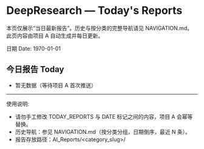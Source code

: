 # DeepResearch — Today's Reports

本页仅展示“当日最新报告”。历史与按分类的完整导航请见 NAVIGATION.md。此页内容由项目 A 自动生成并每日更新。

日期 Date: <!-- DATE -->1970-01-01<!-- /DATE -->

## 今日报告 Today

<!-- TODAY_REPORTS:START max=20 -->
- 暂无数据（等待项目 A 首次推送）
<!-- TODAY_REPORTS:END -->

---

使用说明:
- 请勿手工修改 TODAY_REPORTS 与 DATE 标记之间的内容，项目 A 会幂等替换。
- 历史导航：参见 NAVIGATION.md（按分类分组，日期倒序，最近 N 条）。
- 报告存放路径：AI_Reports/<category_slug>/<title>-<date>--v<edition>.md

相关文档:
- NAVIGATION.md
- PROJECT_OVERVIEW.md

<!-- BEGIN LATEST_REPORTS -->
## 最新报告
<!-- END LATEST_REPORTS -->
